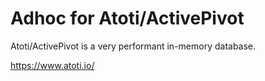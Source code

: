 # Adhoc for Atoti/ActivePivot

Atoti/ActivePivot is a very performant in-memory database.

https://www.atoti.io/